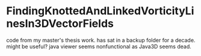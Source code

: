 FindingKnottedAndLinkedVorticityLinesIn3DVectorFields
=====================================================

code from my master's thesis work. has sat in a backup folder for a decade. might be useful? java viewer seems nonfunctional as Java3D seems dead.
